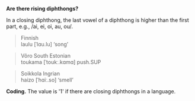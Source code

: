 **Are there rising diphthongs?**

In a closing diphthong, the last vowel of a diphthong is higher than the first part, e.g., /ai, ei, oi, au, ou/.

>Finnish<br/>
>laulu [ˈlɑu.lu] ‘song’

>Võro South Estonian<br/>
>toukama [ˈtoukː.kɑmɑ] push.SUP

>Soikkola Ingrian<br/>
>haizo [ˈhɑiː.so] ‘smell’

**Coding.** The value is '1' if there are closing diphthongs in a language.
